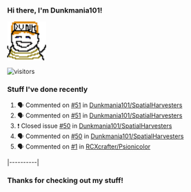 ### Hi there, I'm Dunkmania101\!
![profile-pic](images/dunkie.png)

![visitors](https://visitor-badge-reloaded.herokuapp.com/badge?page_id=Dunkmania101.Dunkmania101&color=00cf00)

### Stuff I've done recently
<!--START_SECTION:activity-->
1. 🗣 Commented on [#51](https://github.com/Dunkmania101/SpatialHarvesters/issues/51) in [Dunkmania101/SpatialHarvesters](https://github.com/Dunkmania101/SpatialHarvesters)
2. 🗣 Commented on [#51](https://github.com/Dunkmania101/SpatialHarvesters/issues/51) in [Dunkmania101/SpatialHarvesters](https://github.com/Dunkmania101/SpatialHarvesters)
3. ❗️ Closed issue [#50](https://github.com/Dunkmania101/SpatialHarvesters/issues/50) in [Dunkmania101/SpatialHarvesters](https://github.com/Dunkmania101/SpatialHarvesters)
4. 🗣 Commented on [#50](https://github.com/Dunkmania101/SpatialHarvesters/issues/50) in [Dunkmania101/SpatialHarvesters](https://github.com/Dunkmania101/SpatialHarvesters)
5. 🗣 Commented on [#1](https://github.com/RCXcrafter/Psionicolor/issues/1) in [RCXcrafter/Psionicolor](https://github.com/RCXcrafter/Psionicolor)
<!--END_SECTION:activity-->
|----------|
### Thanks for checking out my stuff\!
